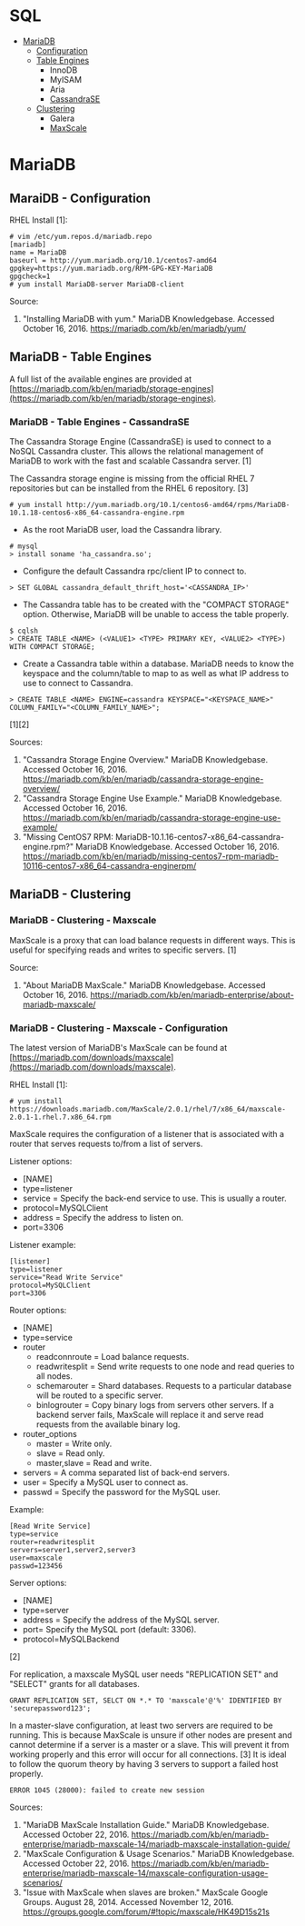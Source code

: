 # SQL

* [MariaDB](#mariadb)
    * [Configuration](#mariadb---configuration)
    * [Table Engines](#mariadb---table-engines)
        * InnoDB
        * MyISAM
        * Aria
        * [CassandraSE](#mariadb---table-engines---cassandrase)
    * [Clustering](#mariadb---clustering)
        * Galera
        * [MaxScale](#mariadb---clustering---maxscale)


# MariaDB


## MaraiDB - Configuration

RHEL Install [1]:
```
# vim /etc/yum.repos.d/mariadb.repo
[mariadb]
name = MariaDB
baseurl = http://yum.mariadb.org/10.1/centos7-amd64
gpgkey=https://yum.mariadb.org/RPM-GPG-KEY-MariaDB
gpgcheck=1
# yum install MariaDB-server MariaDB-client
```

Source:

1. "Installing MariaDB with yum." MariaDB Knowledgebase. Accessed October 16, 2016. https://mariadb.com/kb/en/mariadb/yum/


## MariaDB - Table Engines

A full list of the available engines are provided at [https://mariadb.com/kb/en/mariadb/storage-engines](https://mariadb.com/kb/en/mariadb/storage-engines).


### MariaDB - Table Engines - CassandraSE

The Cassandra Storage Engine (CassandraSE) is used to connect to a NoSQL Cassandra cluster. This allows the relational management of MariaDB to work with the fast and scalable Cassandra server. [1]

The Cassandra storage engine is missing from the official RHEL 7 repositories but can be installed from the RHEL 6 repository. [3]
```
# yum install http://yum.mariadb.org/10.1/centos6-amd64/rpms/MariaDB-10.1.18-centos6-x86_64-cassandra-engine.rpm
```

* As the root MariaDB user, load the Cassandra library.
```
# mysql
> install soname 'ha_cassandra.so';
```

* Configure the default Cassandra rpc/client IP to connect to.
```
> SET GLOBAL cassandra_default_thrift_host='<CASSANDRA_IP>'
```

* The Cassandra table has to be created with the "COMPACT STORAGE" option. Otherwise, MariaDB will be unable to access the table properly.
```
$ cqlsh
> CREATE TABLE <NAME> (<VALUE1> <TYPE> PRIMARY KEY, <VALUE2> <TYPE>) WITH COMPACT STORAGE;
```

* Create a Cassandra table within a database. MariaDB needs to know the keyspace and the column/table to map to as well as what IP address to use to connect to Cassandra.
```
> CREATE TABLE <NAME> ENGINE=cassandra KEYSPACE="<KEYSPACE_NAME>" COLUMN_FAMILY="<COLUMN_FAMILY_NAME>";
```

[1][2]

Sources:

1. "Cassandra Storage Engine Overview." MariaDB Knowledgebase. Accessed October 16, 2016. https://mariadb.com/kb/en/mariadb/cassandra-storage-engine-overview/
2. "Cassandra Storage Engine Use Example." MariaDB Knowledgebase. Accessed October 16, 2016. https://mariadb.com/kb/en/mariadb/cassandra-storage-engine-use-example/
3. "Missing CentOS7 RPM: MariaDB-10.1.16-centos7-x86_64-cassandra-engine.rpm?" MariaDB Knowledgebase. Accessed October 16, 2016. https://mariadb.com/kb/en/mariadb/missing-centos7-rpm-mariadb-10116-centos7-x86_64-cassandra-enginerpm/


## MariaDB - Clustering


### MariaDB - Clustering - Maxscale

MaxScale is a proxy that can load balance requests in different ways. This is useful for specifying reads and writes to specific servers. [1]

Source:

1. "About MariaDB MaxScale." MariaDB Knowledgebase. Accessed October 16, 2016. https://mariadb.com/kb/en/mariadb-enterprise/about-mariadb-maxscale/


### MariaDB - Clustering - Maxscale - Configuration

The latest version of MariaDB's MaxScale can be found at [https://mariadb.com/downloads/maxscale](https://mariadb.com/downloads/maxscale).

RHEL Install [1]:
```
# yum install https://downloads.mariadb.com/MaxScale/2.0.1/rhel/7/x86_64/maxscale-2.0.1-1.rhel.7.x86_64.rpm
```

MaxScale requires the configuration of a listener that is associated with a router that serves requests to/from a list of servers.


Listener options:

* [NAME]
* type=listener
* service = Specify the back-end service to use. This is usually a router.
* protocol=MySQLClient
* address = Specify the address to listen on.
* port=3306

Listener example:

```
[listener]
type=listener
service="Read Write Service"
protocol=MySQLClient
port=3306
```

Router options:

* [NAME]
* type=service
* router
    * readconnroute = Load balance requests.
    * readwritesplit = Send write requests to one node and read queries to all nodes.
    * schemarouter = Shard databases. Requests to a particular database will be routed to a specific server.
    * binlogrouter = Copy binary logs from servers other servers. If a backend server fails, MaxScale will replace it and serve read requests from the available binary log.
* router_options
    * master = Write only.
    * slave = Read only.
    * master,slave = Read and write.
* servers = A comma separated list of back-end servers.
* user = Specify a MySQL user to connect as.
* passwd = Specify the password for the MySQL user.

Example:

```
[Read Write Service]
type=service
router=readwritesplit
servers=server1,server2,server3
user=maxscale
passwd=123456
```

Server options:

* [NAME]
* type=server
* address = Specify the address of the MySQL server.
* port= Specify the MySQL port (default: 3306).
* protocol=MySQLBackend

[2]

For replication, a maxscale MySQL user needs "REPLICATION SET" and "SELECT" grants for all databases.
```
GRANT REPLICATION SET, SELCT ON *.* TO 'maxscale'@'%' IDENTIFIED BY 'securepassword123';
```

In a master-slave configuration, at least two servers are required to be running. This is because MaxScale is unsure if other nodes are present and cannot determine if a server is a master or a slave. This will prevent it from working properly and this error will occur for all connections. [3] It is ideal to follow the quorum theory by having 3 servers to support a failed host properly.
```
ERROR 1045 (28000): failed to create new session
```

Sources:

1. "MariaDB MaxScale Installation Guide." MariaDB Knowledgebase. Accessed October 22, 2016. https://mariadb.com/kb/en/mariadb-enterprise/mariadb-maxscale-14/mariadb-maxscale-installation-guide/
2. "MaxScale Configuration & Usage Scenarios." MariaDB Knowledgebase. Accessed October 22, 2016. https://mariadb.com/kb/en/mariadb-enterprise/mariadb-maxscale-14/maxscale-configuration-usage-scenarios/
3. "Issue with MaxScale when slaves are broken." MaxScale Google Groups. August 28, 2014. Accessed November 12, 2016. https://groups.google.com/forum/#!topic/maxscale/HK49D15s21s